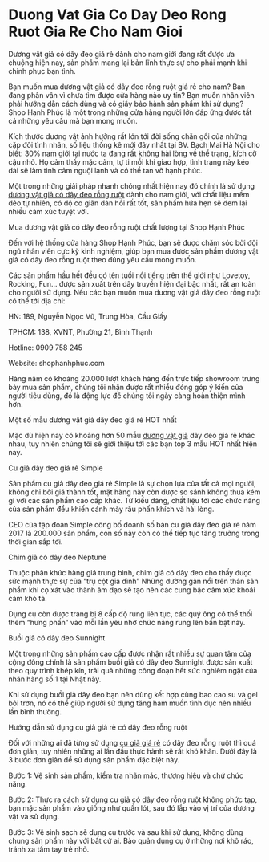 # Duong Vat Gia Co Day Deo Rong Ruot Gia Re Cho Nam Gioi
Dương vật giả có dây đeo giá rẻ dành cho nam giới đang rất được ưa chuộng hiện nay, sản phẩm mang lại bản lĩnh thực sự cho phái mạnh khi chinh phục bạn tình.
<p>Bạn muốn mua dương vật giả c&oacute; d&acirc;y đeo rỗng ruột gi&aacute; rẻ cho nam? Bạn đang ph&acirc;n v&acirc;n v&igrave; chưa t&igrave;m được cửa h&agrave;ng n&agrave;o uy t&iacute;n? Bạn muốn nh&acirc;n vi&ecirc;n phải hướng dẫn c&aacute;ch d&ugrave;ng v&agrave; c&oacute; giấy bảo h&agrave;nh sản phẩm khi sử dụng? Shop Hạnh Ph&uacute;c l&agrave; một trong những cửa h&agrave;ng người lớn đ&aacute;p ứng được tất cả những y&ecirc;u cầu m&agrave; bạn mong muốn.</p>

<p>K&iacute;ch thước dương vật ảnh hưởng rất lớn tới đời sống chăn gối của những cặp đ&ocirc;i t&igrave;nh nh&acirc;n, số liệu thống k&ecirc; mới đ&acirc;y nhất tại BV. Bạch Mai H&agrave; Nội cho biết: 30% nam giới tại nước ta đang rất kh&ocirc;ng h&agrave;i l&ograve;ng về thể trạng, k&iacute;ch cỡ cậu nhỏ. Họ cảm thấy mặc cảm, tự ti mỗi khi giao hợp, t&igrave;nh trạng n&agrave;y k&eacute;o d&agrave;i sẽ l&agrave;m t&igrave;nh cảm nguội lạnh v&agrave; c&oacute; thể tan vỡ hạnh ph&uacute;c.</p>

<p>Một trong những giải ph&aacute;p nhanh ch&oacute;ng nhất hiện nay đ&oacute; ch&iacute;nh l&agrave; sử dụng <a href="https://shophanhphuc.com/duong-vat-gia-cao-cap">dương vật giả c&oacute; d&acirc;y đeo rỗng ruột</a> d&agrave;nh cho nam giới, với chất liệu mềm dẻo tự nhi&ecirc;n, c&oacute; độ co gi&atilde;n đ&agrave;n hồi rất tốt, sản phẩm hứa hẹn sẽ đem lại nhiều cảm x&uacute;c tuyệt vời.</p>

<p>Mua dương vật giả c&oacute; d&acirc;y đeo rỗng ruột chất lượng tại Shop Hạnh Ph&uacute;c</p>

<p>Đến với hệ thống cửa h&agrave;ng Shop Hạnh Ph&uacute;c, bạn sẽ được chăm s&oacute;c bởi đội ngũ nh&acirc;n vi&ecirc;n cực kỳ kinh nghiệm, gi&uacute;p bạn mua được sản phẩm dương vật giả c&oacute; d&acirc;y đeo rỗng ruột theo đ&uacute;ng y&ecirc;u cầu mong muốn.</p>

<p>C&aacute;c sản phẩm hầu hết đều c&oacute; t&ecirc;n tuổi nổi tiếng tr&ecirc;n thế giới như Lovetoy, Rocking, Fun&hellip; được sản xuất tr&ecirc;n d&acirc;y truyền hiện đại bậc nhất, rất an to&agrave;n cho người sử dụng. Nếu c&aacute;c bạn muốn mua dương vật giả d&acirc;y đeo rỗng ruột c&oacute; thể tới địa chỉ:</p>

<p>HN: 189, Nguyễn Ngọc Vũ, Trung H&ograve;a, Cầu Giấy</p>

<p>TPHCM: 138, XVNT, Phường 21, B&igrave;nh Thạnh</p>

<p>Hotline: 0909 758 245</p>

<p>Website: shophanhphuc.com</p>

<p>H&agrave;ng năm c&oacute; khoảng 20.000 lượt kh&aacute;ch h&agrave;ng đến trực tiếp showroom trưng b&agrave;y mua sản phẩm, ch&uacute;ng t&ocirc;i nhận được rất nhiều đ&oacute;ng g&oacute;p &yacute; kiến của người ti&ecirc;u d&ugrave;ng, đ&oacute; l&agrave; động lực để ch&uacute;ng t&ocirc;i ng&agrave;y c&agrave;ng ho&agrave;n thiện m&igrave;nh hơn.</p>

<p>Một số mẫu dương vật giả d&acirc;y đeo gi&aacute; rẻ HOT nhất</p>

<p>Mặc d&ugrave; hiện nay c&oacute; khoảng hơn 50 mẫu <a href="https://www.linkedin.com/pulse/mua-duong-vat-gia-cho-nu-re-co-rung-tai-shop-hanh-phuc-duong-vat-gia/">dương vật giả</a> d&acirc;y đeo gi&aacute; rẻ kh&aacute;c nhau, tuy nhi&ecirc;n ch&uacute;ng t&ocirc;i sẽ giới thiệu tới c&aacute;c bạn top 3 mẫu HOT nhất hiện nay.</p>

<p>Cu giả d&acirc;y đeo gi&aacute; rẻ Simple</p>

<p>Sản phẩm cu giả d&acirc;y đeo gi&aacute; rẻ Simple l&agrave; sự chọn lựa của tất cả mọi người, kh&ocirc;ng chỉ bởi gi&aacute; th&agrave;nh tốt, mặt h&agrave;ng n&agrave;y c&ograve;n được so s&aacute;nh kh&ocirc;ng thua k&eacute;m g&igrave; với c&aacute;c sản phẩm cao cấp kh&aacute;c. Từ kiểu d&aacute;ng, chất liệu tới c&aacute;c chức năng của sản phẩm đều khiến c&aacute;nh m&agrave;y r&acirc;u phấn kh&iacute;ch v&agrave; h&agrave;i l&ograve;ng.</p>

<p>CEO của tập đo&agrave;n Simple c&ocirc;ng bố doanh số b&aacute;n cu giả d&acirc;y đeo gi&aacute; rẻ năm 2017 l&agrave; 200.000 sản phẩm, con số n&agrave;y c&ograve;n c&oacute; thể tiếp tục tăng trưởng trong thời gian sắp tới.</p>

<p>Chim giả c&oacute; d&acirc;y đeo Neptune</p>

<p>Thuộc ph&acirc;n kh&uacute;c h&agrave;ng gi&aacute; trung b&igrave;nh, chim giả c&oacute; d&acirc;y đeo cho thấy được sức mạnh thực sự của &ldquo;trụ cột gia đ&igrave;nh&rdquo; Những đường g&acirc;n nổi tr&ecirc;n th&acirc;n sản phẩm khi cọ x&aacute;t v&agrave;o th&agrave;nh &acirc;m đạo sẽ tạo n&ecirc;n c&aacute;c cung bậc cảm x&uacute;c kho&aacute;i cảm kh&oacute; tả.</p>

<p>Dụng cụ c&ograve;n được trang bị 8 cấp độ rung li&ecirc;n tục, c&aacute;c qu&yacute; &ocirc;ng c&oacute; thể thối th&ecirc;m &ldquo;hưng phấn&rdquo; v&agrave;o mỗi lần y&ecirc;u nhờ chức năng rung l&ecirc;n bần bật n&agrave;y.</p>

<p>Buồi giả c&oacute; d&acirc;y đeo Sunnight</p>

<p>Một trong những sản phẩm cao cấp được nhận rất nhiều sự quan t&acirc;m của cộng đồng ch&iacute;nh l&agrave; sản phẩm buồi giả c&oacute; d&acirc;y đeo Sunnight được sản xuất theo quy tr&igrave;nh kh&eacute;p k&iacute;n, trải quả những c&ocirc;ng đoạn hết sức nghi&ecirc;m ngặt của nh&atilde;n h&agrave;ng số 1 tại Nhật n&agrave;y.</p>

<p>Khi sử dụng buồi giả d&acirc;y đeo bạn n&ecirc;n d&ugrave;ng kết hợp c&ugrave;ng bao cao su v&agrave; gel b&ocirc;i trơn, n&oacute; c&oacute; thể gi&uacute;p người sử dụng tăng ham muốn t&igrave;nh dục n&ecirc;n nhiều lần b&igrave;nh thường.</p>

<p>Hướng dẫn sử dụng cu giả gi&aacute; rẻ c&oacute; d&acirc;y đeo rỗng ruột</p>

<p>Đối với những ai đ&atilde; từng sử dụng <a href="https://shophanhphuc.com/duong-vat-gia-chim-gia-gia-re-co-rung.html">cu giả gi&aacute; rẻ</a> c&oacute; d&acirc;y đeo rỗng ruột th&igrave; qu&aacute; đơn giản, tuy nhi&ecirc;n những ai lần đầu thực h&agrave;nh sẽ rất kh&oacute; khăn. Dưới đ&acirc;y l&agrave; 3 bước đơn giản để sử dụng sản phẩm đặc biệt n&agrave;y.</p>

<p>Bước 1: Vệ sinh sản phẩm, kiểm tra nh&atilde;n m&aacute;c, thương hiệu v&agrave; chứ chức năng.</p>

<p>Bước 2: Thực ra c&aacute;ch sử dụng cu giả c&oacute; d&acirc;y đeo rỗng ruột kh&ocirc;ng phức tạp, bạn mặc sản phẩm v&agrave;o giống như quần l&oacute;t, sau đ&oacute; lắp v&agrave;o vị tr&iacute; của dương vật v&agrave; sử dụng.</p>

<p>Bước 3: Vệ sinh sạch sẽ dụng cụ trước v&agrave; sau khi sử dụng, kh&ocirc;ng d&ugrave;ng chung sản phẩm n&agrave;y với bất cứ ai. Bảo quản dụng cụ ở những nơi kh&ocirc; r&aacute;o, tr&aacute;nh xa tầm tay trẻ nhỏ.</p>
